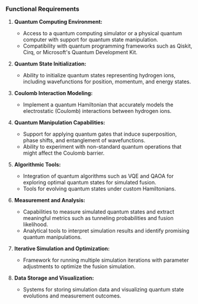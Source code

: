 ### Functional Requirements
1. **Quantum Computing Environment:**
   - Access to a quantum computing simulator or a physical quantum computer with support for quantum state manipulation.
   - Compatibility with quantum programming frameworks such as Qiskit, Cirq, or Microsoft's Quantum Development Kit.

2. **Quantum State Initialization:**
   - Ability to initialize quantum states representing hydrogen ions, including wavefunctions for position, momentum, and energy states.

3. **Coulomb Interaction Modeling:**
   - Implement a quantum Hamiltonian that accurately models the electrostatic (Coulomb) interactions between hydrogen ions.

4. **Quantum Manipulation Capabilities:**
   - Support for applying quantum gates that induce superposition, phase shifts, and entanglement of wavefunctions.
   - Ability to experiment with non-standard quantum operations that might affect the Coulomb barrier.

5. **Algorithmic Tools:**
   - Integration of quantum algorithms such as VQE and QAOA for exploring optimal quantum states for simulated fusion.
   - Tools for evolving quantum states under custom Hamiltonians.

6. **Measurement and Analysis:**
   - Capabilities to measure simulated quantum states and extract meaningful metrics such as tunneling probabilities and fusion likelihood.
   - Analytical tools to interpret simulation results and identify promising quantum manipulations.

7. **Iterative Simulation and Optimization:**
   - Framework for running multiple simulation iterations with parameter adjustments to optimize the fusion simulation.

8. **Data Storage and Visualization:**
   - Systems for storing simulation data and visualizing quantum state evolutions and measurement outcomes.

